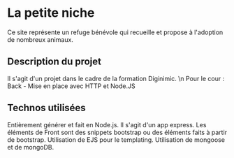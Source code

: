 # La petite niche

Ce site représente un refuge bénévole qui recueille et propose à l'adoption de nombreux animaux. 

## Description du projet
 Il s'agit d'un projet dans le cadre de la formation Diginimic. \n
 Pour le cour : Back - Mise en place avec HTTP et Node.JS

## Technos utilisées
Entièrement générer et fait en Node.js.
Il s'agit d'un app express.
Les éléments de Front sont des snippets bootstrap ou des éléments faits à partir de bootstrap.
Utilisation de EJS pour le templating.
Utilisation de mongoose et de mongoDB.

